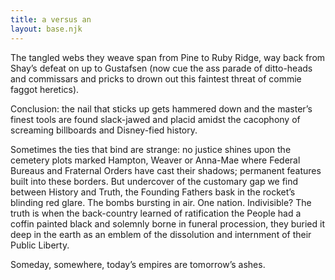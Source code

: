 ```yaml
---
title: a versus an
layout: base.njk
---
```


The tangled webs they weave span from Pine to Ruby Ridge, way back from Shay’s defeat on up to Gustafsen (now cue the ass parade of ditto-heads and commissars and pricks to drown out this faintest threat of commie faggot heretics).

Conclusion: the nail that sticks up gets hammered down and the master’s finest tools are found slack-jawed and placid amidst the cacophony of screaming billboards and Disney-fied history.

Sometimes the ties that bind are strange: no justice shines upon the cemetery plots marked Hampton, Weaver or Anna-Mae where Federal Bureaus and Fraternal Orders have cast their shadows; permanent features built into these borders. But undercover of the customary gap we find between History and Truth, the Founding Fathers bask in the rocket’s blinding red glare. The bombs bursting in air. One nation. Indivisible? The truth is when the back-country learned of ratification the People had a coffin painted black and solemnly borne in funeral procession, they buried it deep in the earth as an emblem of the dissolution and internment of their Public Liberty.

Someday, somewhere, today’s empires are tomorrow’s ashes.
